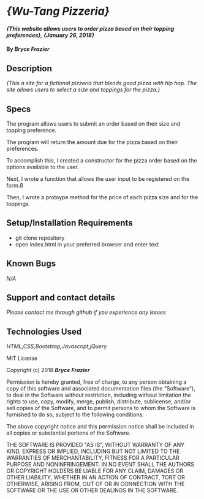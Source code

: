 # _{Wu-Tang Pizzeria}_

#### _{This website allows users to order pizza based on their topping preferences}, {January 26, 2018}_

#### By _Bryce Frazier_

## Description

_{This a site for a fictional pizzeria that blends good pizza with hip hop. The site allows users to select a size and toppings for the pizza.}_

## Specs
The program allows users to submit an order based on their size and topping preference.

The program will return the amount due for the pizza based on their preferences.

To accomplish this, I created a constructor for the pizza order based on the options available to the user.

Next, I wrote a function that allows the user input to be registered on the form.ß

Then, I wrote a protoype method for the price of each pizza size and for the toppings.

## Setup/Installation Requirements

* git clone repository
* open index.html in your preferred browser and enter text

## Known Bugs

_N/A_

## Support and contact details

_Please contact me through github if you experience any issues_

## Technologies Used

_HTML,CSS,Bootstrap,Javascript,jQuery_

MIT License

Copyright (c) 2018 **_Bryce Frazier_**

Permission is hereby granted, free of charge, to any person obtaining a copy of this software and associated documentation files (the "Software"), to deal in the Software without restriction, including without limitation the rights to use, copy, modify, merge, publish, distribute, sublicense, and/or sell copies of the Software, and to permit persons to whom the Software is furnished to do so, subject to the following conditions:

The above copyright notice and this permission notice shall be included in all copies or substantial portions of the Software.

THE SOFTWARE IS PROVIDED "AS IS", WITHOUT WARRANTY OF ANY KIND, EXPRESS OR IMPLIED, INCLUDING BUT NOT LIMITED TO THE WARRANTIES OF MERCHANTABILITY, FITNESS FOR A PARTICULAR PURPOSE AND NONINFRINGEMENT. IN NO EVENT SHALL THE AUTHORS OR COPYRIGHT HOLDERS BE LIABLE FOR ANY CLAIM, DAMAGES OR OTHER LIABILITY, WHETHER IN AN ACTION OF CONTRACT, TORT OR OTHERWISE, ARISING FROM, OUT OF OR IN CONNECTION WITH THE SOFTWARE OR THE USE OR OTHER DEALINGS IN THE SOFTWARE.
